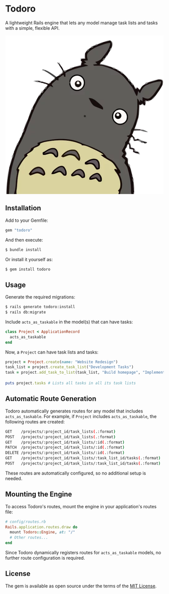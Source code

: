 # Todoro

A lightweight Rails engine that lets any model manage task lists and tasks with a simple, flexible API.

![Totoro](totoro.png)

## Installation

Add to your Gemfile:

```ruby
gem "todoro"
```

And then execute:

```sh
$ bundle install
```

Or install it yourself as:

```sh
$ gem install todoro
```

## Usage

Generate the required migrations:

```sh
$ rails generate todoro:install
$ rails db:migrate
```

Include `acts_as_taskable` in the model(s) that can have tasks:

```ruby
class Project < ApplicationRecord
  acts_as_taskable
end
```

Now, a `Project` can have task lists and tasks:

```ruby
project = Project.create(name: "Website Redesign")
task_list = project.create_task_list("Development Tasks")
task = project.add_task_to_list(task_list, "Build homepage", "Implement UI components")

puts project.tasks # Lists all tasks in all its task lists
```

## Automatic Route Generation

Todoro automatically generates routes for any model that includes `acts_as_taskable`. For example, if `Project` includes `acts_as_taskable`, the following routes are created:

```sh
GET    /projects/:project_id/task_lists(.:format)
POST   /projects/:project_id/task_lists(.:format)
GET    /projects/:project_id/task_lists/:id(.:format)
PATCH  /projects/:project_id/task_lists/:id(.:format)
DELETE /projects/:project_id/task_lists/:id(.:format)
GET    /projects/:project_id/task_lists/:task_list_id/tasks(.:format)
POST   /projects/:project_id/task_lists/:task_list_id/tasks(.:format)
```

These routes are automatically configured, so no additional setup is needed.

## Mounting the Engine

To access Todoro's routes, mount the engine in your application's routes file:

```ruby
# config/routes.rb
Rails.application.routes.draw do
  mount Todoro::Engine, at: "/"
  # Other routes...
end
```

Since Todoro dynamically registers routes for `acts_as_taskable` models, no further route configuration is required.

## License

The gem is available as open source under the terms of the [MIT License](MIT-LICENSE).
